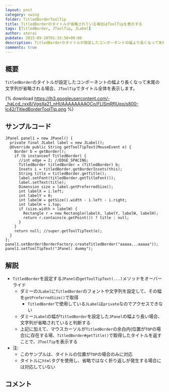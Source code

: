 ```yaml
---
layout: post
category: swing
folder: TitledBorderToolTip
title: TitledBorderのタイトルが省略されている場合はToolTipを表示する
tags: [TitledBorder, JToolTip, JLabel]
author: aterai
pubdate: 2015-09-28T01:33:50+09:00
description: TitledBorderのタイトルが設定したコンポーネントの幅より長くなって末尾の文字列が省略される場合、JToolTipでタイトル全体を表示します。
comments: true
---
```

## 概要
`TitledBorder`のタイトルが設定したコンポーネントの幅より長くなって末尾の文字列が省略される場合、`JToolTip`でタイトル全体を表示します。

{% download https://lh3.googleusercontent.com/-_haLcd_rxx8/VggXa21_nHI/AAAAAAAAOCo/FLlSmRfIUqo/s800-Ic42/TitledBorderToolTip.png %}

## サンプルコード
<pre class="prettyprint"><code>JPanel panel1 = new JPanel() {
  private final JLabel label = new JLabel();
  @Override public String getToolTipText(MouseEvent e) {
    Border b = getBorder();
    if (b instanceof TitledBorder) {
      //int edge = 2; //EDGE_SPACING;
      TitledBorder titledBorder = (TitledBorder) b;
      Insets i = titledBorder.getBorderInsets(this);
      String title = titledBorder.getTitle();
      label.setFont(titledBorder.getTitleFont());
      label.setText(title);
      Dimension size = label.getPreferredSize();
      int labelX = i.left;
      int labelY = 0;
      int labelW = getSize().width - i.left - i.right;
      int labelH = i.top;
      if (size.width &gt; labelW) {
        Rectangle r = new Rectangle(labelX, labelY, labelW, labelH);
        return r.contains(e.getPoint()) ? title : null;
      }
    }
    return null; //super.getToolTipText(e);
  }
};
panel1.setBorder(BorderFactory.createTitledBorder("aaaaa...aaaaa"));
panel1.setToolTipText("JPanel: dummy");
</code></pre>

## 解説
- `TitledBorder`を設定する`JPanel`の`getToolTipText(...)`メソッドをオーバーライド
    - ダミーの`JLabel`に`TitledBorder`のフォントや文字列を設定して、その幅を`getPreferredSize()`で取得
        - `TitledBorder`で使用している`JLabel`は`private`なのでアクセスできない
    - ダミー`JLabel`の幅が`TitledBorder`を設定した`JPanel`の幅より長い場合、文字列が省略されていると判断する
    - 上記に加えて、マウスカーソルが`TitledBorder`の余白内(位置が`TOP`の場合)に存在する場、`TitledBorder#getTitle()`で取得したタイトルを返すことで、`JToolTip`を表示する
- 注:
    - このサンプルは、タイトルの位置が`TOP`の場合のみに対応
    - タイトルに`html`タグを使用し、省略ではなく折り返しが発生する場合には対応していない

<!-- dummy comment line for breaking list -->

## コメント
